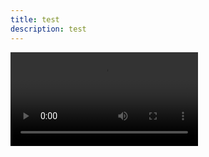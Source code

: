 ```yaml
---
title: test
description: test
---
```

![辛普森繁花相似视频](docs/public/media/20241130091844_1522247860.mp4)
